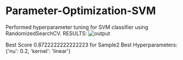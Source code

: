 # Parameter-Optimization-SVM
Performed hyperparameter tuning for SVM classifier using RandomizedSearchCV.
RESULTS:
![output](https://user-images.githubusercontent.com/79644670/233163391-6e4983fe-6789-4e77-8fc0-93c5688336bd.png)

Best Score 0.8722222222222223 for Sample2
Best Hyperparameters: {'nu': 0.2, 'kernel': 'linear'}
